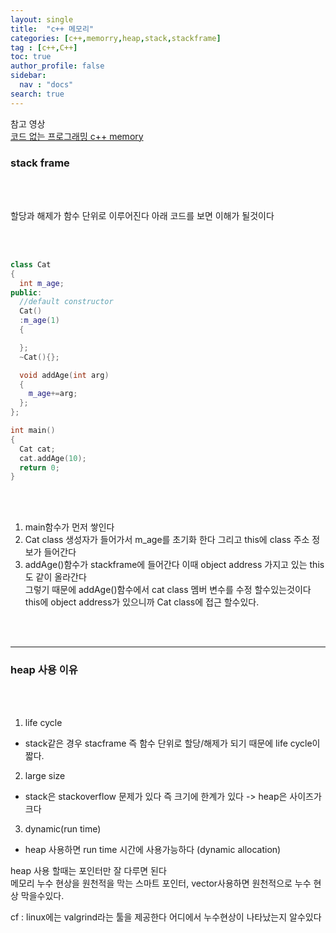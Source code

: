 ```yaml
---
layout: single
title:  "c++ 메모리"
categories: [c++,memorry,heap,stack,stackframe]
tag : [c++,C++]
toc: true
author_profile: false
sidebar:
  nav : "docs"
search: true
---
```


참고 영상      
[코드 없는 프로그래밍 c++ memory](https://www.youtube.com/playlist?list=PLDV-cCQnUlIYbHztmY7hFUCd2eGI7sQ_0)


### stack frame 

<br>
</br>

할당과 해제가 함수 단위로 이루어진다 아래 코드를 보면 이해가 될것이다   

<br>
</br>


```c++
class Cat
{
  int m_age;
public:
  //default constructor
  Cat()
  :m_age(1)
  {

  };
  ~Cat(){};

  void addAge(int arg)
  {
    m_age+=arg;
  };
};

int main()
{
  Cat cat;
  cat.addAge(10);
  return 0;
}
```

<br>
</br>

1. main함수가 먼저 쌓인다 
2. Cat class 생성자가 들어가서 m_age를 초기화 한다 그리고 this에 class 주소 정보가 들어간다   
3. addAge()함수가 stackframe에 들어간다 이때 object address 가지고 있는 this도 같이 올라간다   
그렇기 때문에 addAge()함수에서 cat class 멤버 변수를 수정 할수있는것이다 this에 object address가 있으니까 Cat class에 접근 할수있다.   


<br>
</br>


___________

### heap 사용 이유 

<br>
</br>

1. life cycle
  + stack같은 경우 stacframe 즉 함수 단위로 할당/해제가 되기 때문에 life cycle이 짧다.  
2. large size
  + stack은 stackoverflow 문제가 있다 즉 크기에 한계가 있다 -> heap은 사이즈가 크다   

3. dynamic(run time)
  + heap 사용하면 run time 시간에 사용가능하다 (dynamic allocation)  


heap 사용 할때는 포인터만 잘 다루면 된다   
메모리 누수 현상을 원천적을 막는 스마트 포인터, vector사용하면 원천적으로 누수 현상 막을수있다.


cf : linux에는 valgrind라는 툴을 제공한다 어디에서 누수현상이 나타났는지 알수있다 

